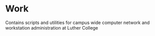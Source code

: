 # Work
Contains scripts and utilities for campus wide computer network and workstation administration at Luther College
